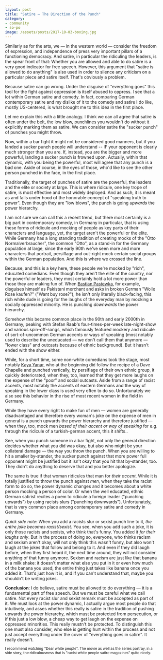 ```yaml
---
layout: post
title: "Satire — The Direction of the Punch"
category:
- community
- so-po
image: /assets/posts/2017-10-03-boxing.jpg
---
```


Similarly as for the arts, we — in the western world — consider the freedom of expression, and independence of press very important pillars of a functioning democracy. And satire, in particular the ridiculing the leaders, is the spear front of that: Whether you are allowed and able to do satire is a very good indicator for free speech. However, this argument that "satire is allowed to do anything" is also used in order to silence any criticism on a particular piece and satire itself. That's obviously a problem. 

Because satire can go wrong. Under the disguise of "everything goes" this tool for the fight against oppression is itself abused to oppress. I see that a lot within German satire and comedy. In fact, comparing German contemporary satire and my dislike of it to the comedy and satire I do like, mostly US-centered, is what brought me to this idea in the first place. 

Let me explain this with a little analogy. I think we can all agree that satire is often under the belt, the low blow, punchlines you wouldn't do without it explicitly marking them as satire. We can consider satire the "sucker punch" of punches you might throw.

Now, within a bar fight it might not be considered good manners, but if you landed a sucker punch people will understand -- IF your opponent is clearly much stronger than you are. If, instead, you are the bigger and more powerful, landing a sucker punch is frowned upon. Actually, within that dynamic, with you being the powerful, most will agree that any punch is a bad one. Aside of course, in the eyes of those, who'd like to see the other person punched in the face, in the first place.

Traditionally, the target of punches of satire are the powerful, the leaders and the elite or society at large. This is where ridicule, one key trope of satire, is most effective and most widely deployed. And as such, it is meant as and falls under hood of the honorable concept of "speaking truth to power". Even though they are "low blows", the punch is going _upwards_ the power hierarchy.

I am not sure we can call this a recent trend, but there most certainly is a big part in contemporary comedy, in Germany in particular, that is using these forms of ridicule and mocking of people as key parts of their characters and language, yet, the target aren't the powerful or the elite. While Germany has a long standing tradition of creating mocks of the "Otto Normalverbraucher", the common "Otto", as a stand-in for the Germany population at large, since the early 90th we've seen more and more characters that portrait, persiflage and out-right mock certain social groups within the German population. And this is where we crossed the line.

Because, and this is a key here, these people we're mocked by "rich", educated comedians. Even though they aren't the elite of the country, nor the powerful or leaders, they most certainly hold a lot more power than those they are making fun of. When [Bastian Pastewka](https://en.wikipedia.org/wiki/Bastian_Pastewka), for example, disguises himself as Pakistani merchant and asks in broken German "Wolle Rose kaufen?" ("Want buy rose?"), he isn't only literally black-facing, this rich white dude is going for the laughs of the everyday man by mocking a socially oppressed minority. He is punching _downwards_ the power hierarchy.

Somehow this became common place in the 90th and early 2000th in Germany, peaking with Stefan Raab's four-times-per-week late-night-show and various spin-off-songs, which famously featured mockery and ridicule of sort-of-uncommon German accents or ways of speaking (most notably used to describe the uneducated — we don't call them that anymore — "lower class" and outcasts because of ethnic background). But it hasn't ended with the show either.

While, for a short time, some non-white comedians took the stage, most notably [Kaya Yanar](https://en.wikipedia.org/wiki/Kaya_Yanar), who at the beginning did follow the recipe of a Dave Chapelle and punched vertically, by persiflage of their own ethnic group, it quickly deteriorated, when they, too, learned that they get more laughs on the expense of the "poor" and social outcasts. Aside from a range of racist accents, most notably the accents of eastern Germans and the way of speaking in the lower class is used very often to do so. Unfortunately we also see this behavior in the rise of most recent women in the field in Germany.

While they have every right to make fun of men — women are generally disadvantaged and therefore every woman's joke on the expense of men in general is a punch upwards the power hierarchy and therefore justified — when they, too, mock men _based of their accent or way of speaking_ for e.g. through the ridicule of a turkish-german accent, this it shifts.. 

See, when you punch someone in a bar fight, not only the general direction decides whether what you did was okay, but also who might be your collateral damage — the way you throw the punch. When you are willing to hit a smaller by-stander, the sucker punch against that more power full opponent might be justified but it isn't okay that you hit that by-stander, too. They didn't do anything to deserve that and you better apologize.

The same is true if that woman ridicules that man for _their accent_. While it is totally justified to throw the punch against _men_, when they take the racist form to do so, the power dynamic changes and it becomes about a white person mocking a person of color. Or when the well educated, ethnic German satirist recites a poem to ridicule a foreign leader ("punching upwards") by using racists slurs ("punching downwards"). Unfortunately, that is very common place among contemporary satire and comedy in Germany.

_Quick side note_: When you add a racists slur or sexist punch line to it, _the entire joke becomes racist/sexist_. You see, when you add such a joke, it is only those racists and sexists, who think that's funny. You added it _for their laughs only_. But in the process of doing so, everyone, who thinks racism and sexism aren't okay, will not only think this wasn't funny, but also won't laugh at the jokes that follow and belong to it. And even if they did laugh before, when they first heard it, the next time around, they will not consider anything of that funny anymore. Sexism and racism are just like that banana in a milk shake: it doesn't matter what else you put in it or even how much of the banana you used, the entire thing just takes like banana once you added it. That's just how it is, and if you can't understand that, maybe you shouldn't be writing jokes.

**Conclusion**: I do believe, satire must be allowed to do everything — it is a fundamental part of free speech. But we must be careful what we call satire. Not every racist slur and sexist remark must be accepted as part of it. We must look at the power dynamic, I actually argue most people do that intuitively, and asses whether this really is satire in the tradition of pushing upwards the power hierarchy, which must be protected from persecution, or if this just a low blow, a cheap way to get laugh on the expense on oppressed minorities. This really mustn't be protected. To distinguish this one must also consider, who else is getting hurt within the process and not just accept everything under the cover of "everything goes in satire". It really doesn't.

<small>I recommend watching "Dear white people". The movie as well as the series portray, in a side story, the ridiculousness that is "racist white people satire magazines" quite nicely.</small>





